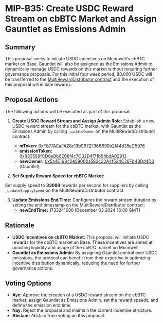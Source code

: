 # MIP-B35: Create USDC Reward Stream on cbBTC Market and Assign Gauntlet as Emissions Admin

## Summary

This proposal seeks to initiate USDC incentives on Moonwell's cbBTC market on
Base. Gauntlet will also be assigned as the Emissions Admin to dynamically
manage USDC rewards on this market without requiring further governance
proposals. For this initial four week period, 80,000 USDC will be transferred to
the
[MultiRewardDistributor contract](https://basescan.org/address/0xe9005b078701e2A0948D2EaC43010D35870Ad9d2)
and the execution of this proposal will initiate rewards.

## Proposal Actions

The following actions will be executed as part of this proposal:

1. **Create USDC Reward Stream and Assign Admin Role:** Establish a new USDC
   reward stream for the cbBTC market, with Gauntlet as the Emissions Admin by
   calling `_updateOwner` on the MultiRewardDistributor contract:

   - **mToken:**
     [0xF877ACaFA28c19b96727966690b2f44d35aD5976](https://basescan.org/address/0xf877acafa28c19b96727966690b2f44d35ad5976)
   - **emissionToken:**
     [0x833589fCD6eDb6E08f4c7C32D4f71b54bdA02913](https://basescan.org/address/0x833589fCD6eDb6E08f4c7C32D4f71b54bdA02913)
   - **newOwner:**
     [0x5a4E19842e09000a582c20A4f524C26Fb48Dd4D0](https://basescan.org/address/0x5a4e19842e09000a582c20a4f524c26fb48dd4d0)
     (Gauntlet)

2. **Set Supply Reward Speed for cbBTC Market:**

Set supply speed to **33068** rewards per second for suppliers by calling
`_updateSupplySpeed` on the MultiRewardDistributor contract.

3. **Update Emissions End Time:** Configures the reward stream duration by
   setting the end timestamp on the MultiRewardDistributor contract:
   - **newEndTime:** 1733241600 (December 03 2024 16:00 GMT)

## Rationale

- **USDC Incentives on cbBTC Market:** This proposal will initiate USDC rewards
  for the cbBTC market on Base. These incentives are aimed at boosting liquidity
  and usage of the cbBTC market on Moonwell.
- **Gauntlet as Emissions Admin:** By assigning Gauntlet control over USDC
  emissions, the protocol can benefit from their expertise in optimizing
  incentive distribution dynamically, reducing the need for further governance
  actions.

## Voting Options

- **Aye:** Approve the creation of a USDC reward stream on the cbBTC market,
  assign Gauntlet as Emissions Admin, set the reward speeds, and define the
  emission end time.
- **Nay:** Reject the proposal and maintain the current incentive structure.
- **Abstain:** Abstain from voting on this proposal.
